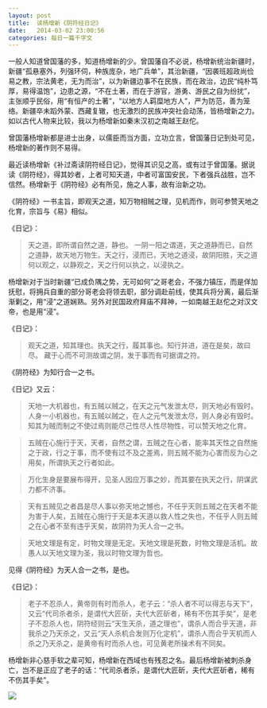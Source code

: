 ```yaml
---
layout: post
title:  读杨增新《阴符经日记》
date:   2014-03-02 23:00:56
categories: 每日一篇千字文 
---
```


一般人知道曾国藩的多，知道杨增新的少。曾国藩自不必说，杨增新统治新疆时，新疆“孤悬塞外，列强环伺，种族庞杂，地广兵单”，其治新疆，“因袭班超政尚俭易之教，宗法黄老，无为而治”，以为新疆边事不在民族，而在政治，边民“纯朴笃厚，易得温饱”，边患之源，“不在土著，而在于游官，游勇、游民之自为纷扰”，主张顺乎民俗，用“有恒产的土著”，“以地方人羁糜地方人”，严为防范，善为笼络。新疆卒未蹈外蒙、西藏复辙，也无激烈的民族冲突社会动荡，皆杨增新之力。如以古代人物来比较，我以为杨增新如秦末汉初之南越王赵佗。

曾国藩杨增新都是进士出身，以儒臣而当方面，立功立言，曾国藩日记到处可见，杨增新的著作则不易得。

最近读杨增新《补过斋读阴符经日记》，觉得其识见之高，或有过于曾国藩。据说读《阴符经》，得其妙者，上者可知天道，中者可富国安民，下者强兵战胜，岂不信然。杨增新于《阴符经》必有所见，施之人事，故有治新之功。

《阴符经》一书主旨，即观天之道，知万物相贼之理，见机而作，则可参赞天地之化育，宗旨与《易》相似。

《日记》：
>天之道，即所谓自然之道，静也。
>一阴一阳之谓道，天之道静而已，自然之道静，故天地万物生。天之行，浸而已，天地之道浸，故阴阳胜，天之道何以观之，以静观之，天之行何以执之，以浸执之。

杨增新对于当时新疆“已成负隅之势，无可如何”之哥老会，不强力镇压，而是佯加抚慰，将拥兵自重的部分哥老会将领去职，部分调赴前线，使其兵将分离，最后渐渐剿之，用“浸”之道娴熟。另外对民国政府拜庙不拜神，一如南越王赵佗之对汉文帝，也是用“浸”。

《日记》：
>观天之道，知其理也。执天之行，履其事也。知行并进，道在是矣，故曰尽。
>藏于心而不可测故谓之阴，发于事而有可据谓之符。

《阴符经》为知行合一之书。

《日记》又云：
>天地一大机器也，有五贼以贼之，在天之元气发泄太尽，则天地必有毁时。人身一小机器也，有五贼以贼之，在人之元气发泄太尽，则人身必有毁时。知其为贼而制之不使过焉则能尽己性尽人性尽物性，可以赞天地之化育。

>五贼在心施行于天，天者，自然之谓，五贼之在心者，能率其天性之自然施之于政，行之于事，而不使有过不及之差焉，则五贼不能为心害而反为心之用矣，所谓执天之行者如此。

>万化生身是要展布得开，见圣人因应万事之妙，而其要在执天之行，阴谋武力都不济事。

>天有五贼见之者昌是尽人事以弥天地之憾也，不任乎天则五贼之在天者不能为害于人矣，五贼在心施行于天是本天道以救人性之失也，不任乎人则五贼之在心者不至有违乎天矣，故阴符为天人合一之书。

>天地文理是有定，时物文理是无定。天地文理是死数，时物文理是活机。故愚人以天地文理为圣，我以时物文理为哲也。

见得《阴符经》为天人合一之书，是也。

《日记》：
>老子不忍杀人，黄帝则有时而杀人，老子云：“杀人者不可以得志与天下”，又云“代司杀者杀，是谓代大匠斫，夫代大匠斫者，稀有不伤其手矣”，是老子不忍杀人也，阴符经则云“天生天杀，道之理也”，谓杀人而合乎天道，非我杀之乃天杀之，又云“天人杀机合发则万化定机”，谓杀人而合乎天机而人杀之乃天杀之，是黄帝有时而杀人也，可见黄老所操术有不同矣。

杨增新非心慈手软之辈可知，杨增新在西域也有残忍之名。最后杨增新被刺杀身亡，岂不是正应了老子的话：“代司杀者杀，是谓代大匠斫，夫代大匠斫者，稀有不伤其手矣”。

![](http://ww4.sinaimg.cn/large/6208e01fgw1ee2z5niy1qj20k00qfgrm.jpg)
